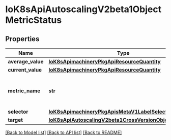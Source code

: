 # IoK8sApiAutoscalingV2beta1ObjectMetricStatus

## Properties
Name | Type | Description | Notes
------------ | ------------- | ------------- | -------------
**average_value** | [**IoK8sApimachineryPkgApiResourceQuantity**](IoK8sApimachineryPkgApiResourceQuantity.md) |  | [optional] 
**current_value** | [**IoK8sApimachineryPkgApiResourceQuantity**](IoK8sApimachineryPkgApiResourceQuantity.md) |  | 
**metric_name** | **str** | metricName is the name of the metric in question. | 
**selector** | [**IoK8sApimachineryPkgApisMetaV1LabelSelector**](IoK8sApimachineryPkgApisMetaV1LabelSelector.md) |  | [optional] 
**target** | [**IoK8sApiAutoscalingV2beta1CrossVersionObjectReference**](IoK8sApiAutoscalingV2beta1CrossVersionObjectReference.md) |  | 

[[Back to Model list]](../README.md#documentation-for-models) [[Back to API list]](../README.md#documentation-for-api-endpoints) [[Back to README]](../README.md)

